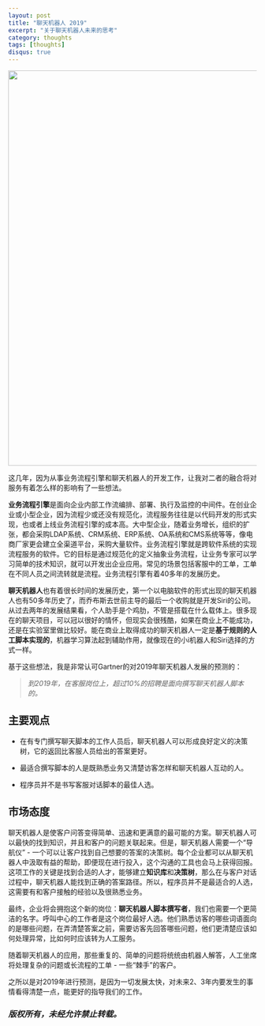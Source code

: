 ```yaml
---
layout: post
title: "聊天机器人 2019"
excerpt: "关于聊天机器人未来的思考"
category: thoughts
tags: [thoughts]
disqus: true
---
```


<img src="http://7xkeqi.com1.z0.glb.clouddn.com/assets/images/2018/02/1.png" width="800">

这几年，因为从事业务流程引擎和聊天机器人的开发工作，让我对二者的融合将对服务有着怎么样的影响有了一些想法。

**业务流程引擎**是面向企业内部工作流编排、部署、执行及监控的中间件。在创业企业或小型企业，因为流程少或还没有规范化，流程服务往往是以代码开发的形式实现，也或者上线业务流程引擎的成本高。大中型企业，随着业务增长，组织的扩张，都会采购LDAP系统、CRM系统、ERP系统、OA系统和CMS系统等等，像电商厂家更会建立全渠道平台，采购大量软件。业务流程引擎就是跨软件系统的实现流程服务的软件。它的目标是通过规范化的定义抽象业务流程，让业务专家可以学习简单的技术知识，就可以开发出企业应用。常见的场景包括客服中的工单，工单在不同人员之间流转就是流程。业务流程引擎有着40多年的发展历史。

**聊天机器人**也有着很长时间的发展历史，第一个以电脑软件的形式出现的聊天机器人也有50多年历史了，而乔布斯去世前主导的最后一个收购就是开发Siri的公司。从过去两年的发展结果看，个人助手是个鸡肋，不管是搭载在什么载体上。很多现在的聊天项目，可以冠以很好的情怀，但现实会很残酷，如果在商业上不能成功，还是在实验室里做比较好。能在商业上取得成功的聊天机器人一定是**基于规则的人工脚本实现的**，机器学习算法起到辅助作用，就像现在的小i机器人和Siri选择的方式一样。

基于这些想法，我是非常认可Gartner的对2019年聊天机器人发展的预测的：

> *到2019年，在客服岗位上，超过10%的招聘是面向撰写聊天机器人脚本的。*

## 主要观点

* 在有专门撰写聊天脚本的工作人员后，聊天机器人可以形成良好定义的决策树，它的返回比客服人员给出的答案更好。

* 最适合撰写脚本的人是既熟悉业务又清楚访客怎样和聊天机器人互动的人。

* 程序员并不是书写客服对话脚本的最佳人选。

## 市场态度

聊天机器人是使客户问答变得简单、迅速和更满意的最可能的方案。聊天机器人可以最快的找到知识，并且和客户的问题关联起来。但是，聊天机器人需要一个“导航仪” - 一个可以让客户找到自己想要的答案的决策树。每个企业都可以从聊天机器人中汲取有益的帮助，即便现在进行投入，这个沟通的工具也会马上获得回报。这项工作的关键是找到合适的人才，能够建立**知识库**和**决策树**，那么在与客户对话过程中，聊天机器人能找到正确的答案路径。所以，程序员并不是最适合的人选，这需要有和客户接触的经验以及很熟悉业务。

最终，企业将会拥抱这个新的岗位：**聊天机器人脚本撰写者**，我们也需要一个更简洁的名字。呼叫中心的工作者是这个岗位最好人选。他们熟悉访客的哪些词语面向的是哪些问题，在弄清楚答案之前，需要访客先回答哪些问题，他们更清楚应该如何处理异常，比如何时应该转为人工服务。

随着聊天机器人的应用，那些重复的、简单的问题将统统由机器人解答，人工坐席将处理复杂的问题或长流程的工单 - 一些“棘手”的客户。


之所以是对2019年进行预测，是因为一切发展太快，对未来2、3年内要发生的事情看得清楚一点，能更好的指导我们的工作。

### *版权所有，未经允许禁止转载。*
